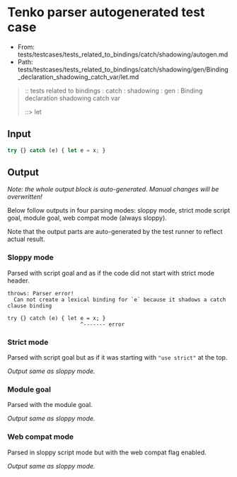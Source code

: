 # Tenko parser autogenerated test case

- From: tests/testcases/tests_related_to_bindings/catch/shadowing/autogen.md
- Path: tests/testcases/tests_related_to_bindings/catch/shadowing/gen/Binding_declaration_shadowing_catch_var/let.md

> :: tests related to bindings : catch : shadowing : gen : Binding declaration shadowing catch var
>
> ::> let

## Input


`````js
try {} catch (e) { let e = x; }
`````

## Output

_Note: the whole output block is auto-generated. Manual changes will be overwritten!_

Below follow outputs in four parsing modes: sloppy mode, strict mode script goal, module goal, web compat mode (always sloppy).

Note that the output parts are auto-generated by the test runner to reflect actual result.

### Sloppy mode

Parsed with script goal and as if the code did not start with strict mode header.

`````
throws: Parser error!
  Can not create a lexical binding for `e` because it shadows a catch clause binding

try {} catch (e) { let e = x; }
                       ^------- error
`````

### Strict mode

Parsed with script goal but as if it was starting with `"use strict"` at the top.

_Output same as sloppy mode._

### Module goal

Parsed with the module goal.

_Output same as sloppy mode._

### Web compat mode

Parsed in sloppy script mode but with the web compat flag enabled.

_Output same as sloppy mode._
